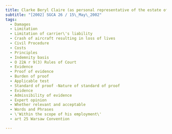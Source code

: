 ```yaml
---
title: Clarke Beryl Claire (as personal representative of the estate of Eugene Francis Clarke) and 
subtitle: "[2002] SGCA 26 / 15\_May\_2002"
tags:
  - Damages
  - Limitation
  - Limitation of carrier\'s liability
  - Crash of aircraft resulting in loss of lives
  - Civil Procedure
  - Costs
  - Principles
  - Indemnity basis
  - O 22A r 9(3) Rules of Court
  - Evidence
  - Proof of evidence
  - Burden of proof
  - Applicable test
  - Standard of proof -Nature of standard of proof
  - Evidence
  - Admissibility of evidence
  - Expert opinion
  - Whether relevant and acceptable
  - Words and Phrases
  - \'Within the scope of his employment\'
  - art 25 Warsaw Convention

---
```


